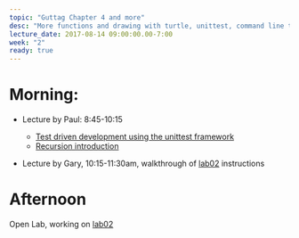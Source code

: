 ```yaml
---
topic: "Guttag Chapter 4 and more"
desc: "More functions and drawing with turtle, unittest, command line tools"
lecture_date: 2017-08-14 09:00:00.00-7:00
week: "2"
ready: true
---
```



# Morning:

* Lecture by Paul: 8:45-10:15
    * [Test driven development using the unittest framework](/topics/python_unittest/)
    * [Recursion introduction](https://drive.google.com/file/d/0B4nPq7yIvSF_NmtjT0h4OFZiTjA/view?usp=sharing)

* Lecture by Gary, 10:15-11:30am, walkthrough of [lab02](/lab/lab02) instructions

# Afternoon

Open Lab, working on [lab02](/lab/lab02)

